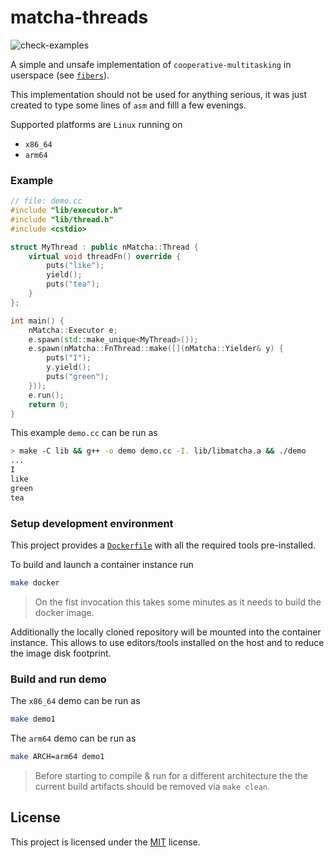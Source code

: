 # matcha-threads
![check-examples][badge_check_examples]

A simple and unsafe implementation of `cooperative-multitasking` in userspace
(see [`fibers`][fiber_wiki]).

This implementation should not be used for anything serious, it was just
created to type some lines of `asm` and filll a few evenings.

Supported platforms are `Linux` running on
- `x86_64`
- `arm64`

### Example

```cpp
// file: demo.cc
#include "lib/executor.h"
#include "lib/thread.h"
#include <cstdio>

struct MyThread : public nMatcha::Thread {
    virtual void threadFn() override {
        puts("like");
        yield();
        puts("tea");
    }
};

int main() {
    nMatcha::Executor e;
    e.spawn(std::make_unique<MyThread>());
    e.spawn(nMatcha::FnThread::make([](nMatcha::Yielder& y) {
        puts("I");
        y.yield();
        puts("green");
    }));
    e.run();
    return 0;
}
```

This example `demo.cc` can be run as
```bash
> make -C lib && g++ -o demo demo.cc -I. lib/libmatcha.a && ./demo
...
I
like
green
tea
```

### Setup development environment
This project provides a [`Dockerfile`](docker/Dockerfile) with all the required
tools pre-installed.

To build and launch a container instance run
```bash
make docker
```
> On the fist invocation this takes some minutes as it needs to build the
> docker image.

Additionally the locally cloned repository will be mounted into the container
instance. This allows to use editors/tools installed on the host and to reduce
the image disk footprint.

### Build and run demo
The `x86_64` demo can be run as
```bash
make demo1
```
The `arm64` demo can be run as
```bash
make ARCH=arm64 demo1
```
> Before starting to compile & run for a different architecture the the current
> build artifacts should be removed via `make clean`.

## License
This project is licensed under the [MIT](LICENSE) license.

[fiber_wiki]: https://en.wikipedia.org/wiki/Fiber_(computer_science)
[badge_check_examples]: https://github.com/johannst/matcha-threads/workflows/check-examples/badge.svg
